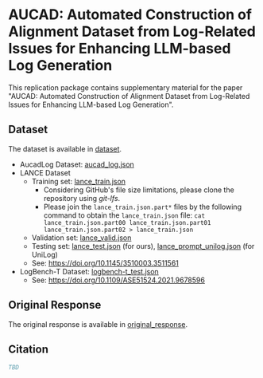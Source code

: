# AUCAD: Automated Construction of Alignment Dataset from Log-Related Issues for Enhancing LLM-based Log Generation

This replication package contains supplementary material for the paper "AUCAD: Automated Construction of Alignment Dataset from Log-Related Issues for Enhancing LLM-based Log Generation".

## Dataset

The dataset is available in [dataset](dataset).

- AucadLog Dataset: [aucad_log.json](dataset/aucad_log.json)
- LANCE Dataset
    - Training set: [lance_train.json](dataset/lance_train.json.part00)
      - Considering GitHub's file size limitations, please clone the repository using *git-lfs*. 
      - Please join the `lance_train.json.part*` files by the following command to obtain the `lance_train.json` file:
        `cat lance_train.json.part00 lance_train.json.part01 lance_train.json.part02 > lance_train.json`
    - Validation set: [lance_valid.json](dataset/lance_valid.json)
    - Testing set: [lance_test.json](dataset/lance_test.json) (for ours), [lance_prompt_unilog.json](dataset/lance_prompt_unilog.json) (for UniLog)
    - See: https://doi.org/10.1145/3510003.3511561
- LogBench-T Dataset: [logbench-t_test.json](dataset/logbench-t_test.json)
    - See: https://doi.org/10.1109/ASE51524.2021.9678596

## Original Response

The original response is available in [original_response](original_response).

## Citation

```bibtex
TBD
```